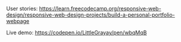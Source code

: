 User stories: https://learn.freecodecamp.org/responsive-web-design/responsive-web-design-projects/build-a-personal-portfolio-webpage

Live demo: https://codepen.io/LittleGrayay/pen/wbqMqB